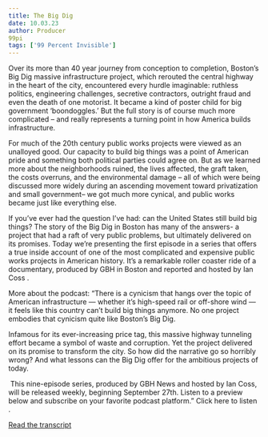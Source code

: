```yaml
---
title: The Big Dig
date: 10.03.23
author: Producer
99pi
tags: ['99 Percent Invisible']
---
```


Over its more than 40 year journey from conception to completion, Boston’s 
Big Dig
 massive infrastructure project, which rerouted the central highway in the heart of the city, encountered every hurdle imaginable: ruthless politics, engineering challenges, secretive contractors, outright fraud and even the death of one motorist. It became a kind of poster child for big government ‘boondoggles.’ But the full story is of course much more complicated – and really represents a turning point in how America builds infrastructure.




For much of the 20th century public works projects were viewed as an unalloyed good. Our capacity to build big things was a point of American pride and something both political parties could agree on. But as we learned more about the neighborhoods ruined, the lives affected, the graft taken, the costs overruns, and the environmental damage – all of which were being discussed more widely during an ascending movement toward privatization and small government– we got much more cynical, and public works became just like everything else.


If you’ve ever had the question I’ve had: can the United States still build big things? The story of the Big Dig in Boston has many of the answers- a project that had a raft of very public problems, but ultimately delivered on its promises. Today we’re presenting the first episode in a series that offers a true inside account of one of the most complicated and expensive public works projects in American history. It’s a remarkable roller coaster ride of a documentary,
 produced by GBH in Boston and reported and hosted by Ian Coss
.




More about the podcast: 
“There is a cynicism that hangs over the topic of American infrastructure — whether it’s high-speed rail or off-shore wind — it feels like this country can’t build big things anymore. No one project embodies that cynicism quite like Boston’s Big Dig.


Infamous for its ever-increasing price tag, this massive highway tunneling effort became a symbol of waste and corruption. Yet the project delivered on its promise to transform the city. So how did the narrative go so horribly wrong? And what lessons can the Big Dig offer for the ambitious projects of today.


 This nine-episode series, produced by GBH News and hosted by Ian Coss, will be released weekly, beginning September 27th. Listen to a preview below and subscribe on your favorite podcast platform.” 
Click here to listen
.

[Read the transcript](./The_Big_Dig_transcript.md)